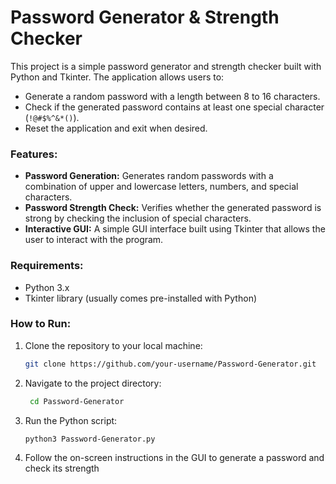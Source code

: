 # Password Generator & Strength Checker

This project is a simple password generator and strength checker built with Python and Tkinter. The application allows users to:

- Generate a random password with a length between 8 to 16 characters.
- Check if the generated password contains at least one special character (`!@#$%^&*()`).
- Reset the application and exit when desired.

### Features:
- **Password Generation:** Generates random passwords with a combination of upper and lowercase letters, numbers, and special characters.
- **Password Strength Check:** Verifies whether the generated password is strong by checking the inclusion of special characters.
- **Interactive GUI:** A simple GUI interface built using Tkinter that allows the user to interact with the program.

### Requirements:
- Python 3.x
- Tkinter library (usually comes pre-installed with Python)

### How to Run:
1. Clone the repository to your local machine:
   ```bash
   git clone https://github.com/your-username/Password-Generator.git
2. Navigate to the project directory:
   ```bash
    cd Password-Generator

3. Run the Python script:
    ```bash
    python3 Password-Generator.py

4. Follow the on-screen instructions in the GUI to generate a password and check its strength

